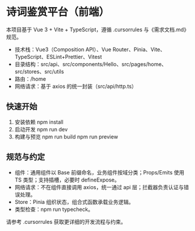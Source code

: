 # 诗词鉴赏平台（前端）

本项目基于 Vue 3 + Vite + TypeScript，遵循 .cursorrules 与《需求文档.md》规范。
- 技术栈：Vue3（Composition API）、Vue Router、Pinia、Vite、TypeScript、ESLint+Prettier、Vitest
- 目录结构：src/api、src/components/Hello、src/pages/home、src/stores、src/utils
- 路由：/home
- 网络请求：基于 axios 的统一封装（src/api/http.ts）

## 快速开始
1. 安装依赖
   npm install
2. 启动开发
   npm run dev
3. 构建与预览
   npm run build
   npm run preview

## 规范与约定
- 组件：通用组件以 Base 前缀命名，业务组件按域分类；Props/Emits 使用 TS 类型；支持插槽，必要时 defineExpose。
- 网络请求：不在组件直接调用 axios，统一通过 api 层；拦截器负责认证与错误处理。
- Store：Pinia 组织状态，组合式函数承载业务逻辑。
- 类型检查：npm run typecheck。

请参考 .cursorrules 获取更详细的开发流程与约束。